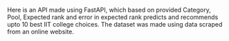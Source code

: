 Here is an API made using FastAPI, which based on provided Category, Pool, Expected rank and error in expected rank predicts and recommends upto 10 best IIT college choices.
The dataset was made using data scraped from an online website.

